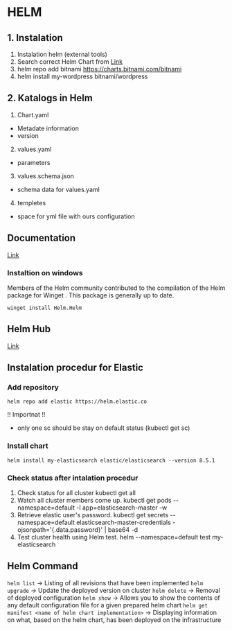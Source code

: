 # HELM

## 1. Instalation

1) Instalation helm (external tools)
2) Search correct Helm Chart from [Link](https://artifacthub.io/)
3) helm repo add bitnami https://charts.bitnami.com/bitnami
4) helm install my-wordpress bitnami/wordpress

## 2. Katalogs in Helm

1) Chart.yaml
- Metadate information
- version

2) values.yaml
- parameters

3) values.schema.json
- schema data for values.yaml

4) templetes
- space for yml file with ours configuration

## Documentation

[Link](https://helm.sh/docs/intro/install/)

### Instaltion on windows

Members of the Helm community contributed to the compilation of the Helm package for Winget . This package is generally up to date.

``winget install Helm.Helm``

## Helm Hub

[Link](https://artifacthub.io/)

## Instalation procedur for Elastic

### Add repository

``helm repo add elastic https://helm.elastic.co``

!! Importnat !!
- only one sc should be stay on default status (kubectl get sc)

### Install chart

``helm install my-elasticsearch elastic/elasticsearch --version 8.5.1``

### Check status after intalation procedur
1. Check status for all cluster
  kubectl get all
2. Watch all cluster members come up.
  kubectl get pods --namespace=default -l app=elasticsearch-master -w
3. Retrieve elastic user's password.
  kubectl get secrets --namespace=default elasticsearch-master-credentials -ojsonpath='{.data.password}' | base64 -d
4. Test cluster health using Helm test.
  helm --namespace=default test my-elasticsearch

## Helm Command

``helm list`` -> Listing of all revisions that have been implemented
``helm upgrade`` -> Update the deployed version on cluster
``helm delete`` -> Removal of deployed configuration
``helm show`` -> Allows you to show the contents of any default configuration file for a given prepared helm chart
``helm get manifest <name of helm chart implementation>`` -> Displaying information on what, based on the helm chart, has been deployed on the infrastructure